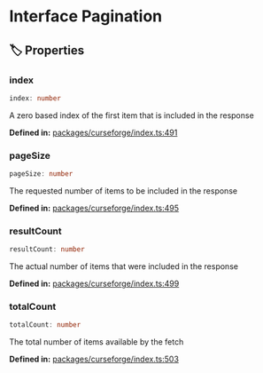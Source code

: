 # Interface Pagination

## 🏷️ Properties

### index

```ts
index: number
```
A zero based index of the first item that is included in the response
<p style="font-size: 14px; color: var(--vp-c-text-2)">
<strong>Defined in:</strong> <a href="https://github.com/voxelum/minecraft-launcher-core-node/blob/master/packages/curseforge/index.ts#L491" target="_blank" rel="noreferrer">packages/curseforge/index.ts:491</a>
</p>


### pageSize

```ts
pageSize: number
```
The requested number of items to be included in the response
<p style="font-size: 14px; color: var(--vp-c-text-2)">
<strong>Defined in:</strong> <a href="https://github.com/voxelum/minecraft-launcher-core-node/blob/master/packages/curseforge/index.ts#L495" target="_blank" rel="noreferrer">packages/curseforge/index.ts:495</a>
</p>


### resultCount

```ts
resultCount: number
```
The actual number of items that were included in the response
<p style="font-size: 14px; color: var(--vp-c-text-2)">
<strong>Defined in:</strong> <a href="https://github.com/voxelum/minecraft-launcher-core-node/blob/master/packages/curseforge/index.ts#L499" target="_blank" rel="noreferrer">packages/curseforge/index.ts:499</a>
</p>


### totalCount

```ts
totalCount: number
```
The total number of items available by the fetch
<p style="font-size: 14px; color: var(--vp-c-text-2)">
<strong>Defined in:</strong> <a href="https://github.com/voxelum/minecraft-launcher-core-node/blob/master/packages/curseforge/index.ts#L503" target="_blank" rel="noreferrer">packages/curseforge/index.ts:503</a>
</p>


